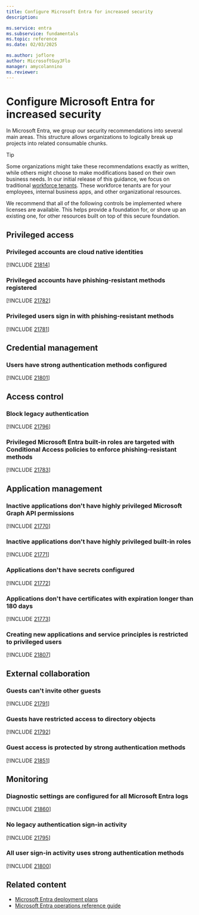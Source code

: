 ```yaml
---
title: Configure Microsoft Entra for increased security
description: 

ms.service: entra
ms.subservice: fundamentals
ms.topic: reference
ms.date: 02/03/2025

ms.author: joflore
author: MicrosoftGuyJFlo
manager: amycolannino
ms.reviewer: 
---
```

# Configure Microsoft Entra for increased security

In Microsoft Entra, we group our security recommendations into several main areas. This structure allows organizations to logically break up projects into related consumable chunks.

> [!TIP]
> Some organizations might take these recommendations exactly as written, while others might choose to make modifications based on their own business needs. In our initial release of this guidance, we focus on traditional [workforce tenants](https://learn.microsoft.com/entra/external-id/tenant-configurations#workforce-tenants). These workforce tenants are for your employees, internal business apps, and other organizational resources. 

<!--- 
> 
> You can use the Zero Trust assessment tool (preview) to validate your configuration against the security recommendations outlined in this document. You can find more information about this tool at https://aka.ms/<>.
--->

We recommend that all of the following controls be implemented where licenses are available. This helps provide a foundation for, or shore up an existing one, for other resources built on top of this secure foundation. 

## Privileged access

### Privileged accounts are cloud native identities  

[!INCLUDE [21814](../includes/secure-recommendations/21814.md)]

### Privileged accounts have phishing-resistant methods registered

[!INCLUDE [21782](../includes/secure-recommendations/21782.md)]

### Privileged users sign in with phishing-resistant methods

[!INCLUDE [21781](../includes/secure-recommendations/21781.md)]

## Credential management

### Users have strong authentication methods configured

[!INCLUDE [21801](../includes/secure-recommendations/21801.md)]

## Access control

### Block legacy authentication

[!INCLUDE [21796](../includes/secure-recommendations/21796.md)]

### Privileged Microsoft Entra built-in roles are targeted with Conditional Access policies to enforce phishing-resistant methods 

[!INCLUDE [21783](../includes/secure-recommendations/21783.md)]

<!--- 
## Devices

COMING SOON...
--->

## Application management

### Inactive applications don't have highly privileged Microsoft Graph API permissions 

[!INCLUDE [21770](../includes/secure-recommendations/21770.md)]

### Inactive applications don't have highly privileged built-in roles 

[!INCLUDE [21771](../includes/secure-recommendations/21771.md)]

### Applications don't have secrets configured 

[!INCLUDE [21772](../includes/secure-recommendations/21772.md)]

### Applications don't have certificates with expiration longer than 180 days 

[!INCLUDE [21773](../includes/secure-recommendations/21773.md)]

### Creating new applications and service principles is restricted to privileged users 

[!INCLUDE [21807](../includes/secure-recommendations/21807.md)]

## External collaboration

### Guests can't invite other guests

[!INCLUDE [21791](../includes/secure-recommendations/21791.md)]

### Guests have restricted access to directory objects

[!INCLUDE [21792](../includes/secure-recommendations/21792.md)]

### Guest access is protected by strong authentication methods 

[!INCLUDE [21851](../includes/secure-recommendations/21851.md)]

<!--- 
## Identity governance

COMING SOON...
--->

## Monitoring

### Diagnostic settings are configured for all Microsoft Entra logs 

[!INCLUDE [21860](../includes/secure-recommendations/21860.md)]

### No legacy authentication sign-in activity 

[!INCLUDE [21795](../includes/secure-recommendations/21795.md)]

### All user sign-in activity uses strong authentication methods 

[!INCLUDE [21800](../includes/secure-recommendations/21800.md)]

## Related content

- [Microsoft Entra deployment plans](../architecture/deployment-plans.md)
- [Microsoft Entra operations reference guide](../architecture/ops-guide-intro.md)
